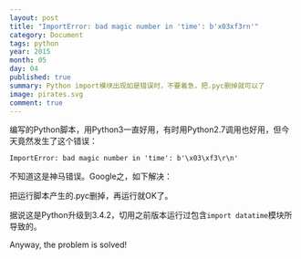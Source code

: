 ```yaml
---
layout: post
title: "ImportError: bad magic number in 'time': b'x03xf3rn'"
category: Document
tags: python
year: 2015
month: 05
day: 04
published: true
summary: Python import模块出现如是错误时，不要着急，把.pyc删掉就可以了
image: pirates.svg
comment: true
---
```


编写的Python脚本，用Python3一直好用，有时用Python2.7调用也好用，但今天竟然发生了这个错误：

```vim
ImportError: bad magic number in 'time': b'\x03\xf3\r\n'
```

不知道这是神马错误。Google之，如下解决：

把运行脚本产生的.pyc删掉，再运行就OK了。

据说这是Python升级到3.4.2，切用之前版本运行过包含`import datatime`模块所导致的。

Anyway, the problem is solved!
